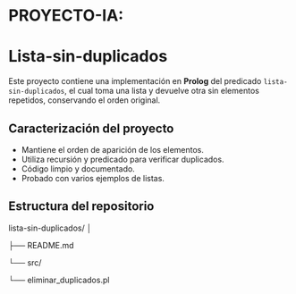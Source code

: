 #  PROYECTO-IA:

# Lista-sin-duplicados
 
 Este proyecto contiene una implementación en **Prolog** del predicado `lista-sin-duplicados`, el cual toma una lista y devuelve otra sin elementos repetidos, conservando el orden original.

## Caracterización del proyecto

- Mantiene el orden de aparición de los elementos.
- Utiliza recursión y predicado para verificar duplicados.
- Código limpio y documentado.
- Probado con varios ejemplos de listas.

## Estructura del repositorio

 lista-sin-duplicados/ 
│

├── README.md

└── src/

└── eliminar_duplicados.pl


  
